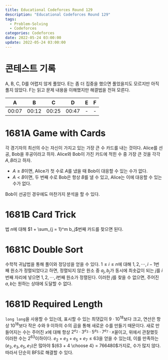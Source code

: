 ```yaml
---
title: Educational Codeforces Round 129
description: "Educational Codeforces Round 129"
tags:
  - Problem-Solving
  - Codeforces
categories: Codeforces
date: 2022-05-24 03:00:00
update: 2022-05-24 03:00:00
---
```





# 콘테스트 기록
A, B, C, D를 어렵지 않게 풀었다. E는 좀 더 집중을 했으면 풀었을지도 모르지만 아직 풀지 않았다. F는 읽고 문제 내용을 이해했지만 해결법을 전혀 모른다.

|A|B|C|D|E|F|
|:---:|:---:|:---:|:---:|:---:|:---:|
|00:07|00:12|00:25|00:47|-|-|




# 1681A Game with Cards

각 경기자의 최선의 수는 자신이 가지고 있는 가장 큰 수 카드를 내는 것이다. Alice를 선공, Bob을 후공이라고 하자. Alice와 Bob이 가진 카드에 적힌 수 중 가장 큰 것을 각각 $A, B$라고 하자. 

* $A \ge B$이면, Alice가 첫 수로 $A$를 냈을 때 Bob이 대응할 수 있는 수가 없다.
* $A < B$이면, 두 번째 수로 Bob은 항상 $B$를 낼 수 있고, Alice는 이에 대응할 수 있는 수가 없다.

Bob이 선공인 경우에도 마찬가지 분석을 할 수 있다.


# 1681B Card Trick

법 $n$에 대해 $1 + \sum_{j = 1}^m b_j$번째 카드를 찾으면 된다.

# 1681C Double Sort

수학적 귀납법을 통해 풀이와 정당성을 얻을 수 있다. $1 \le i \le n$에 대해 $1, 2, \cdots, i - 1$번째 원소가 정렬되었다고 하면, 정렬되지 않은 원소 중 $a_j, b_j$가 동시에 최솟값이 되는 $j$를 $i$번째 자리에 넣으면 $1, 2, \cdots, i$번째 원소가 정렬된다. 이러한 $j$를 찾을 수 없으면, 주어진 $a, b$는 원하는 상태에 도달할 수 없다.

# 1681D Required Length

`long long`을 사용할 수 있는데, 표시할 수 있는 최댓값이 $9 \cdot 10^{18}$보다 크고, 연산은 항상 $10^{18}$보다 작은 수와 9 이하의 수의 곱을 통해 새로운 수를 만들기 때문이다. 새로 만들어지는 수는 주어진 $x$에 대해 항상 $2^{e_2} \cdot 3^{e_3} \cdot 5^{e_5} \cdot 7^{e_7} \cdot x$꼴이고, 위에서 관찰했듯 이러한 수는 $2^{63}$이하이다. $e_2 + e_3 + e_5 + e_7 \le 63$을 얻을 수 있는데, 이를 만족하는 $(e_2, e_3, e_5, e_7)$은 많아야 ${63 + 4 \choose 4} = 766480$가지로, 수가 많지 않다. 따라서 단순히 BFS로 해결할 수 있다. 